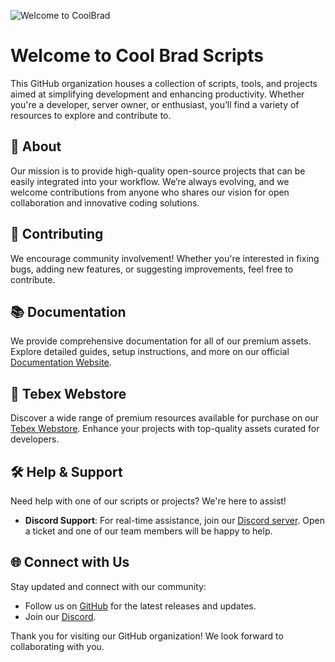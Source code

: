 ![Welcome to CoolBrad](https://docs.coolbrad.com/images/cb-flyer.png)

# Welcome to Cool Brad Scripts

This GitHub organization houses a collection of scripts, tools, and projects aimed at simplifying development and enhancing productivity. Whether you're a developer, server owner, or enthusiast, you’ll find a variety of resources to explore and contribute to.

## 📘 About
Our mission is to provide high-quality open-source projects that can be easily integrated into your workflow. We’re always evolving, and we welcome contributions from anyone who shares our vision for open collaboration and innovative coding solutions.

## 🤝 Contributing
We encourage community involvement! Whether you're interested in fixing bugs, adding new features, or suggesting improvements, feel free to contribute.

## 📚 Documentation  
We provide comprehensive documentation for all of our premium assets. Explore detailed guides, setup instructions, and more on our official [Documentation Website](https://docs.coolbrad.com).

## 🛒 Tebex Webstore  
Discover a wide range of premium resources available for purchase on our [Tebex Webstore](https://store.coolbrad.com). Enhance your projects with top-quality assets curated for developers.

## 🛠 Help & Support
Need help with one of our scripts or projects? We're here to assist!

- **Discord Support**: For real-time assistance, join our [Discord server](https://discord.gg/FQtN5FXcG5). Open a ticket and one of our team members will be happy to help.

## 🌐 Connect with Us

Stay updated and connect with our community:
- Follow us on [GitHub](https://github.com/CoolBrad-Scripts) for the latest releases and updates.
- Join our [Discord](https://discord.gg/FQtN5FXcG5).

Thank you for visiting our GitHub organization! We look forward to collaborating with you.

